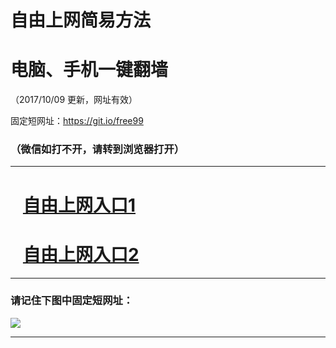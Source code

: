 ﻿# 自由上网简易方法

# 电脑、手机一键翻墙

（2017/10/09 更新，网址有效）

固定短网址：https://git.io/free99

### （微信如打不开，请转到浏览器打开）


***





# &nbsp;&nbsp; <a href="http://ft57389967.fwq-tz-1001.info/fwqtz01.html?t=10090018808 " target="_blank">自由上网入口1</a>
# &nbsp;&nbsp; <a href="http://ft3216813657.fwq-tz-1002.info/fwqtz02.html?t=10090015659 " target="_blank">自由上网入口2</a>
***

### 请记住下图中固定短网址：

<img src="https://s3-us-west-2.amazonaws.com/fwq-1001/yjfq-20170905okok.png" /> 


***

